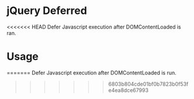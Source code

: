 # jQuery Deferred

<<<<<<< HEAD
Defer Javascript execution after DOMContentLoaded is ran.

# Usage
=======
Defer Javascript execution after DOMContentLoaded is run.
>>>>>>> 6803b804cde01bf0b7823b0f53fe4ea8dce67993
